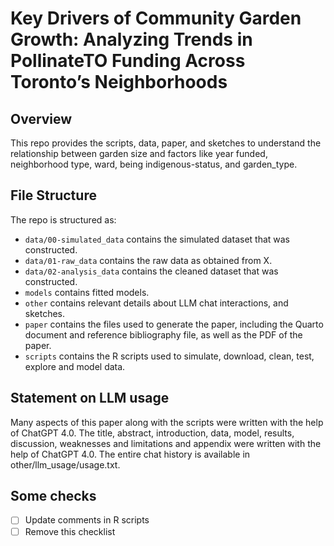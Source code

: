# Key Drivers of Community Garden Growth: Analyzing Trends in PollinateTO Funding Across Toronto’s Neighborhoods

## Overview

This repo provides the scripts, data, paper, and sketches to understand the relationship between garden size and factors like year funded, neighborhood type, ward, being indigenous-status, and garden_type.


## File Structure

The repo is structured as:

-   `data/00-simulated_data` contains the simulated dataset that was constructed.
-   `data/01-raw_data` contains the raw data as obtained from X.
-   `data/02-analysis_data` contains the cleaned dataset that was constructed.
-   `models` contains fitted models. 
-   `other` contains relevant details about LLM chat interactions, and sketches.
-   `paper` contains the files used to generate the paper, including the Quarto document and reference bibliography file, as well as the PDF of the paper. 
-   `scripts` contains the R scripts used to simulate, download, clean, test, explore and model data.


## Statement on LLM usage

Many aspects of this paper along with the scripts were written with the help of ChatGPT 4.0. The title, abstract, introduction, data, model, results, discussion, weaknesses and limitations and appendix were written with the help of ChatGPT 4.0. The entire chat history is available in other/llm_usage/usage.txt.

## Some checks

- [ ] Update comments in R scripts
- [ ] Remove this checklist
